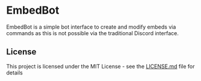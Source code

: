 # EmbedBot
EmbedBot is a simple bot interface to create and modify embeds via commands as this is not possible via the traditional Discord interface.

## License
This project is licensed under the MIT License - see the [LICENSE.md](LICENSE.md) file for details
